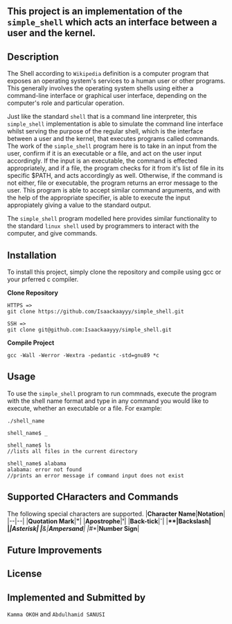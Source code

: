 
## This project is an implementation of the `simple_shell` which acts an interface between a user and the kernel.

## Description
The Shell according to `Wikipedia` definition is a computer program that exposes an operating system's services to a human user or other programs. This generally involves the operating system shells using either a command-line interface or graphical user interface, depending on the computer's role and particular operation.

Just like the standard `shell` that is a command line interpreter, this `simple_shell` implementation is able to simulate the command line interface whilst serving the purpose of the regular shell, which is the interface between a user and the kernel, that executes programs called commands.
The work of the `simple_shell` program here is to take in an input from the user, confirm if it is an executable or a file, and act on the user input accordingly. If the input is an executable, the command is effected appropriately, and if a file, the program checks for it from it's list of file in its specific $PATH, and acts accordingly as well. Otherwise, if the command is not either, file or executable, the program returns an error message to the user. This program is able to accept similar command arguments, and with the help of the appropriate specifier, is able to execute the input appropiately giving a value to the standard output.

The `simple_shell` program modelled here provides similar functionality to the standard `linux shell` used by programmers to interact with the computer, and give commands.

## Installation
To install this project, simply clone the repository and compile using gcc or your prferred c compiler.

**Clone Repository**
```
HTTPS =>
git clone https://github.com/Isaackaayyy/simple_shell.git

SSH =>
git clone git@github.com:Isaackaayyy/simple_shell.git
```

**Compile Project**
```
gcc -Wall -Werror -Wextra -pedantic -std=gnu89 *c
```

## Usage
To use the `simple_shell` program to run commnads, execute the program with the shell name format and type in any command you would like to execute, whether an executable or a file. For example:

```
./shell_name

shell_name$ _

shell_name$ ls
//lists all files in the current directory

shell_name$ alabama
alabama: error not found
//prints an error message if command input does not exist
```

## Supported CHaracters and Commands
The following special characters are supported.
|**Character Name**|**Notation**|
|--|--|
|**Quotation Mark**|**"**|
|**Apostrophe**|**'**|
|**Back-tick**|**`**|
|**\**|**Backslash**|
|*****|**Asterisk**|
|**&**|**Ampersand**|
|**#**|**Number Sign**|

## Future Improvements

## License

## Implemented and Submitted by

```Kamma OKOH``` and ```Abdulhamid SANUSI```
